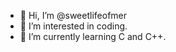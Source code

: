 - 👋 Hi, I’m @sweetlifeofmer
- 👀 I’m interested in coding.
- 🌱 I’m currently learning C and C++.


<!---
sweetlifeofmer/sweetlifeofmer is a ✨ special ✨ repository because its `README.md` (this file) appears on your GitHub profile.
You can click the Preview link to take a look at your changes.
--->
